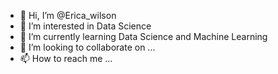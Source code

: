 - 👋 Hi, I’m @Erica_wilson
- 👀 I’m interested in Data Science
- 🌱 I’m currently learning Data Science and Machine Learning
- 💞️ I’m looking to collaborate on ...
- 📫 How to reach me ...

<!---
EricaJW/EricaJW is a ✨ special ✨ repository because its `README.md` (this file) appears on your GitHub profile.
You can click the Preview link to take a look at your changes.
--->
